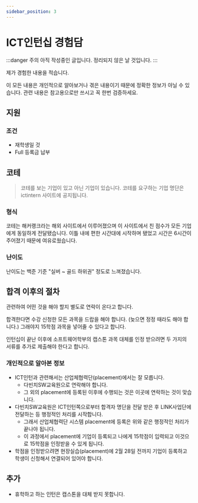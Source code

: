 ```yaml
---
sidebar_position: 3
---
```


# ICT인턴십 경험담

:::danger 주의
아직 작성중인 글입니다.
정리되지 않은 날 것입니다.
:::

제가 경험한 내용을 적습니다.

이 모든 내용은 개인적으로 알아보거나 겪은 내용이기 때문에 정확한 정보가 아닐 수 있습니다.
관련 내용은 참고용으로만 쓰시고 꼭 한번 검증하세요.

## 지원

### 조건

- 재학생일 것
- Full 등록금 납부

## 코테

> 코테를 보는 기업이 있고 아닌 기업이 있습니다.
> 코테를 요구하는 기업 명단은 ictintern 사이트에 공지됩니다.

### 형식

코테는 해커랭크라는 해외 사이트에서 이루어졌으며 이 사이트에서 친 점수가 모든 기업에게 동일하게 전달됐습니다.
이틀 내에 편한 시간대에 시작하며 됐었고 시간은 6시간이 주어졌기 때문에 여유로웠습니다.

### 난이도

난이도는 백준 기준 "실버 ~ 골드 하위권" 정도로 느껴졌습니다.

## 합격 이후의 절차

관련하여 어떤 것을 해야 할지 별도로 연락이 온다고 합니다.

합격한다면 수강 신청한 모든 과목을 드랍을 해야 합니다. (늦으면 정정 때라도 해야 합니다.)
그래야지 15학점 과목을 넣어줄 수 있다고 합니다.

인턴십이 끝난 이후에 소프트웨어학부의 캡스톤 과목 대체를 인정 받으려면 두 가지의 서류를 추가로 제출해야 한다고 합니다.

### 개인적으로 알아본 정보

- ICT인턴과 관련해서는 산업체협력단(placement)에서는 잘 모릅니다.
  - 다빈치SW교육원으로 연락해야 합니다.
  - 그 외의 placement에 등록된 이후에 수행되는 것은 이곳에 연락하는 것이 맞습니다.
- 다빈치SW교육원은 ICT인턴쪽으로부터 합격자 명단을 전달 받은 후 LINK사업단에 전달하는 등 행정적인 처리를 시작합니다.
  - 그래서 산업체협력단 시스템 placement에 등록은 위와 같은 행정적인 처리가 끝나야 됩니다.
  - 이 과정에서 placement에 기업이 등록되고 나에게 15학점이 입력되고 이것으로 15학점을 인정받을 수 있게 됩니다.
- 학점을 인정받으려면 현장실습(placement)에 2월 28일 전까지 기업이 등록하고 학생이 신청해서 연결되어 있어야 합니다.

## 추가

- 휴학하고 하는 인턴은 캡스톤을 대체 받지 못합니다.
